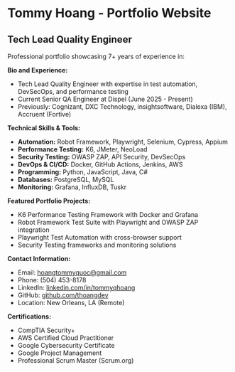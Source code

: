 
# Tommy Hoang - Portfolio Website

## Tech Lead Quality Engineer

Professional portfolio showcasing 7+ years of experience in:

**Bio and Experience:**
- Tech Lead Quality Engineer with expertise in test automation, DevSecOps, and performance testing
- Current Senior QA Engineer at Dispel (June 2025 - Present)
- Previously: Cognizant, DXC Technology, insightsoftware, Dialexa (IBM), Accruent (Fortive)

**Technical Skills & Tools:**
- **Automation:** Robot Framework, Playwright, Selenium, Cypress, Appium
- **Performance Testing:** K6, JMeter, NeoLoad
- **Security Testing:** OWASP ZAP, API Security, DevSecOps
- **DevOps & CI/CD:** Docker, GitHub Actions, Jenkins, AWS
- **Programming:** Python, JavaScript, Java, C#
- **Databases:** PostgreSQL, MySQL
- **Monitoring:** Grafana, InfluxDB, Tuskr

**Featured Portfolio Projects:**
- K6 Performance Testing Framework with Docker and Grafana
- Robot Framework Test Suite with Playwright and OWASP ZAP integration
- Playwright Test Automation with cross-browser support
- Security Testing frameworks and monitoring solutions

**Contact Information:**
- Email: hoangtommyquoc@gmail.com
- Phone: (504) 453-8178
- LinkedIn: [linkedin.com/in/tommyqhoang](https://linkedin.com/in/tommyqhoang)
- GitHub: [github.com/thoangdev](https://github.com/thoangdev)
- Location: New Orleans, LA (Remote)

**Certifications:**
- CompTIA Security+
- AWS Certified Cloud Practitioner
- Google Cybersecurity Certificate
- Google Project Management
- Professional Scrum Master (Scrum.org)